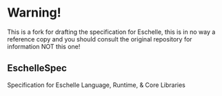 # Warning!

This is a fork for drafting the specification for Eschelle, this is in no way a reference copy and you should consult the original repository for information NOT this one!


## EschelleSpec

Specification for Eschelle Language, Runtime, &amp; Core Libraries

